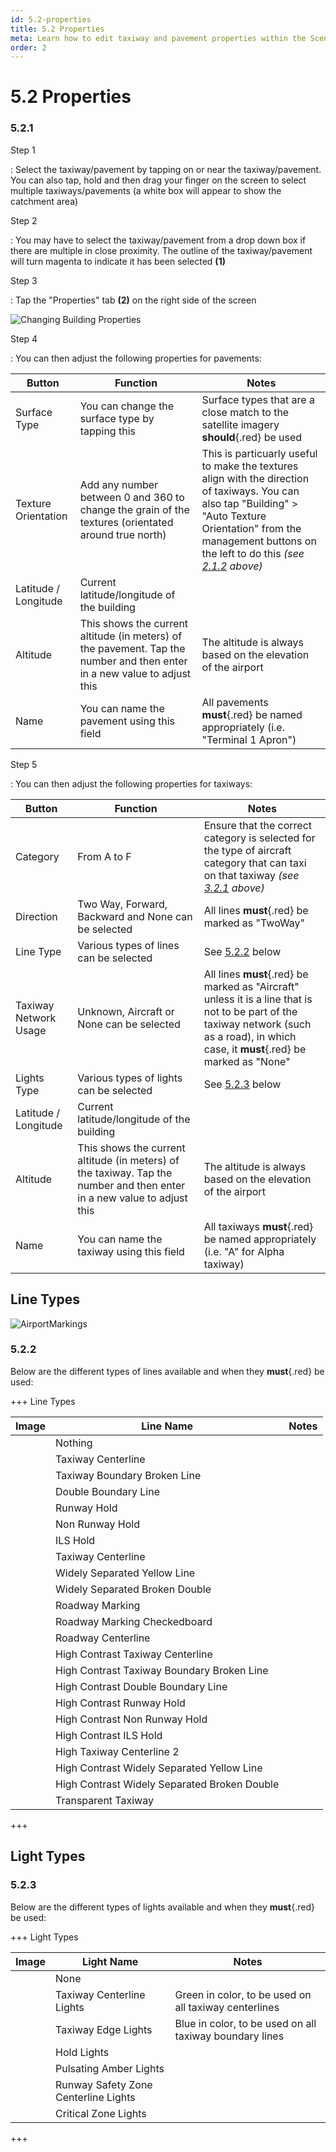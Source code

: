 ```yaml
---
id: 5.2-properties
title: 5.2 Properties
meta: Learn how to edit taxiway and pavement properties within the Scenery Editor of Infinite Flight.
order: 2
---
```




# 5.2 Properties

### 5.2.1

Step 1

: Select the taxiway/pavement by tapping on or near the taxiway/pavement. You can also tap, hold and then drag your finger on the screen to select multiple taxiways/pavements (a white box will appear to show the catchment area)



Step 2

: You may have to select the taxiway/pavement from a drop down box if there are multiple in close proximity. The outline of the taxiway/pavement will turn magenta to indicate it has been selected **(1)**



Step 3

: Tap the "Properties" tab **(2)** on the right side of the screen



![Changing Building Properties](_images/manual/frames/selecting-building-properties.png)



Step 4

: You can then adjust the following properties for pavements:



| Button               | Function                                                     | Notes                                                        |
| -------------------- | ------------------------------------------------------------ | ------------------------------------------------------------ |
| Surface Type         | You can change the surface type by tapping this              | Surface types that are a close match to the satellite imagery **should**{.red} be used |
| Texture Orientation  | Add any number between 0 and 360 to change the grain of the textures (orientated around true north) | This is particuarly useful to make the textures align with the direction of taxiways. You can also tap "Building" > "Auto Texture Orientation" from the management buttons on the left to do this *(see [2.1.2](/guide/scenery-editor-manual/2.-user-interface/2.1-editor-screen#2.1.2) above)* |
| Latitude / Longitude | Current latitude/longitude of the building                   |                                                              |
| Altitude             | This shows the current altitude (in meters) of the pavement. Tap the number and then enter in a new value to adjust this | The altitude is always based on the elevation of the airport |
| Name                 | You can name the pavement using this field                   | All pavements **must**{.red} be named appropriately (i.e. "Terminal 1 Apron") |



Step 5

: You can then adjust the following properties for taxiways:



| Button                | Function                                                     | Notes                                                        |
| --------------------- | ------------------------------------------------------------ | ------------------------------------------------------------ |
| Category              | From A to F                                                  | Ensure that the correct category is selected for the type of aircraft category that can taxi on that taxiway *(see [3.2.1](/guide/scenery-editor-manual/3.-getting-started/3.2-aircraft-categories#3.2.1) above)* |
| Direction             | Two Way, Forward, Backward and None can be selected          | All lines **must**{.red} be marked as "TwoWay"               |
| Line Type             | Various types of lines can be selected                       | See [5.2.2](/guide/scenery-editor-manual/5.-taxiways-and-pavements/5.2-properties#5.2.1) below |
| Taxiway Network Usage | Unknown, Aircraft or None can be selected                    | All lines **must**{.red} be marked as "Aircraft" unless it is a line that is not to be part of the taxiway network (such as a road), in which case, it **must**{.red} be marked as "None" |
| Lights Type           | Various types of lights can be selected                      | See [5.2.3](/guide/scenery-editor-manual/5.-taxiways-and-pavements/5.2-properties#5.2.3) below |
| Latitude / Longitude  | Current latitude/longitude of the building                   |                                                              |
| Altitude              | This shows the current altitude (in meters) of the taxiway. Tap the number and then enter in a new value to adjust this | The altitude is always based on the elevation of the airport |
| Name                  | You can name the taxiway using this field                    | All taxiways **must**{.red} be named appropriately (i.e. "A" for Alpha taxiway) |



## Line Types



![AirportMarkings](_images/manual/tables/AirportMarkings.png)



### 5.2.2 

Below are the different types of lines available and when they **must**{.red} be used:



+++ Line Types

| Image | Line Name                                    | Notes |
| ----- | -------------------------------------------- | ----- |
|       | Nothing                                      |       |
|       | Taxiway Centerline                           |       |
|       | Taxiway Boundary Broken Line                 |       |
|       | Double Boundary Line                         |       |
|       | Runway Hold                                  |       |
|       | Non Runway Hold                              |       |
|       | ILS Hold                                     |       |
|       | Taxiway Centerline                           |       |
|       | Widely Separated Yellow Line                 |       |
|       | Widely Separated Broken Double               |       |
|       | Roadway Marking                              |       |
|       | Roadway Marking Checkedboard                 |       |
|       | Roadway Centerline                           |       |
|       | High Contrast Taxiway Centerline             |       |
|       | High Contrast Taxiway Boundary Broken Line   |       |
|       | High Contrast Double Boundary Line           |       |
|       | High Contrast Runway Hold                    |       |
|       | High Contrast Non Runway Hold                |       |
|       | High Contrast ILS Hold                       |       |
|       | High Taxiway Centerline 2                    |       |
|       | High Contrast Widely Separated Yellow Line   |       |
|       | High Contrast Widely Separated Broken Double |       |
|       | Transparent Taxiway                          |       |

+++



## Light Types

### 5.2.3

Below are the different types of lights available and when they **must**{.red} be used:



+++ Light Types

| Image | Light Name                           | Notes                                                   |
| ----- | ------------------------------------ | ------------------------------------------------------- |
|       | None                                 |                                                         |
|       | Taxiway Centerline Lights            | Green in color, to be used on all taxiway centerlines   |
|       | Taxiway Edge Lights                  | Blue in color, to be used on all taxiway boundary lines |
|       | Hold Lights                          |                                                         |
|       | Pulsating Amber Lights               |                                                         |
|       | Runway Safety Zone Centerline Lights |                                                         |
|       | Critical Zone Lights                 |                                                         |

+++

